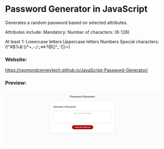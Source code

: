 # Password Generator in JavaScript

Generates a random password based on selected attributes.

Attributes include:
Mandatory:
Number of characters: (8-128)

At least 1:
Lowercase letters
Uppercase letters
Numbers
Special characters: (!"#$%&'()\*+,-./:;&lt;=&gt;?@[\]^\_`{|}~)

### Website:

https://raymondcerneytech.github.io/JavaScript-Password-Generator/

### Preview:

![Picture of Password Generator](./assets/images/PassGen.PNG)
